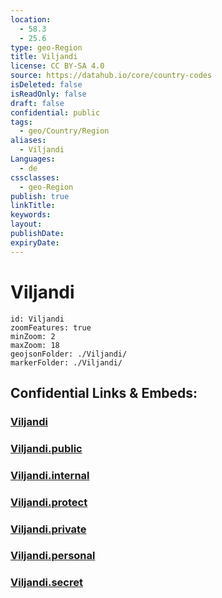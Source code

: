 ```yaml
---
location:
  - 58.3
  - 25.6
type: geo-Region
title: Viljandi
license: CC BY-SA 4.0
source: https://datahub.io/core/country-codes
isDeleted: false
isReadOnly: false
draft: false
confidential: public
tags:
  - geo/Country/Region
aliases:
  - Viljandi
Languages:
  - de
cssclasses:
  - geo-Region
publish: true
linkTitle:
keywords:
layout:
publishDate:
expiryDate:
---
```


# Viljandi

```leaflet
id: Viljandi
zoomFeatures: true 
minZoom: 2 
maxZoom: 18
geojsonFolder: ./Viljandi/
markerFolder: ./Viljandi/
```


## Confidential Links & Embeds: 

### [Viljandi](/_Standards/Earth/Continent/Europe/Europe~North/Estonia/Counties~Estonia/Viljandi.md) 

### [Viljandi.public](/_public/Earth/Continent/Europe/Europe~North/Estonia/Counties~Estonia/Viljandi.public.md) 

### [Viljandi.internal](/_internal/Earth/Continent/Europe/Europe~North/Estonia/Counties~Estonia/Viljandi.internal.md) 

### [Viljandi.protect](/_protect/Earth/Continent/Europe/Europe~North/Estonia/Counties~Estonia/Viljandi.protect.md) 

### [Viljandi.private](/_private/Earth/Continent/Europe/Europe~North/Estonia/Counties~Estonia/Viljandi.private.md) 

### [Viljandi.personal](/_personal/Earth/Continent/Europe/Europe~North/Estonia/Counties~Estonia/Viljandi.personal.md) 

### [Viljandi.secret](/_secret/Earth/Continent/Europe/Europe~North/Estonia/Counties~Estonia/Viljandi.secret.md)

